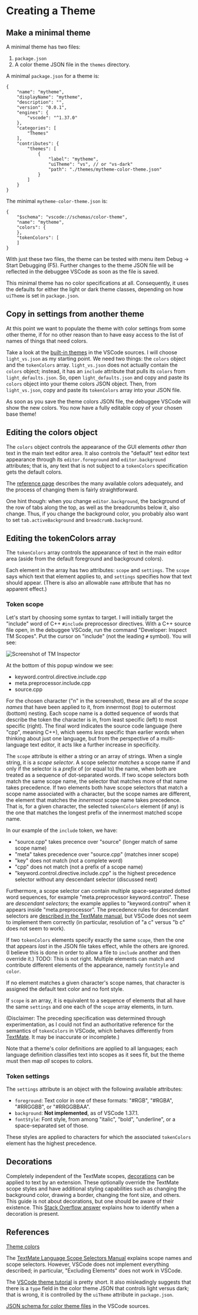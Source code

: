 # Creating a Theme

## Make a minimal theme

A minimal theme has two files:

1. `package.json`
2. A color theme JSON file in the `themes` directory.

A minimal `package.json` for a theme is:

```
{
    "name": "mytheme",
    "displayName": "mytheme",
    "description": "",
    "version": "0.0.1",
    "engines": {
        "vscode": "^1.37.0"
    },
    "categories": [
        "Themes"
    ],
    "contributes": {
        "themes": [
            {
                "label": "mytheme",
                "uiTheme": "vs", // or "vs-dark"
                "path": "./themes/mytheme-color-theme.json"
            }
        ]
    }
}
```

The minimal `mytheme-color-theme.json` is:

```
{
    "$schema": "vscode://schemas/color-theme",
    "name": "mytheme",
    "colors": {
    },
    "tokenColors": [
    ]
}
```

With just these two files, the theme can be tested with menu item Debug
→ Start Debugging (F5).  Further changes to the theme JSON file will be
reflected in the debuggee VSCode as soon as the file is saved.

This minimal theme has no color specifications at all.  Consequently, it
uses the defaults for either the light or dark theme classes, depending
on how `uiTheme` is set in `package.json`.

## Copy in settings from another theme

At this point we want to populate the theme with color settings from
some other theme, if for no other reason than to have easy access to the
list of names of things that need colors.

Take a look at the [built-in themes](https://github.com/microsoft/vscode/tree/master/extensions/theme-defaults/themes)
in the VSCode sources.  I will choose `light_vs.json` as my starting
point.  We need two things: the `colors` object and the `tokenColors`
array.  `light_vs.json` does not actually contain the `colors` object;
instead, it has an `include` attribute that pulls its `colors` from
`light_defaults.json`.  So, open `light_defaults.json` and copy and
paste its `colors` object into your theme colors JSON object.  Then,
from `light_vs.json`, copy and paste its `tokenColors` array into your
JSON file.

As soon as you save the theme colors JSON file, the debuggee VSCode will
show the new colors.  You now have a fully editable copy of your chosen
base theme!

## Editing the colors object

The `colors` object controls the appearance of the GUI elements *other
than* text in the main text editor area.  It also controls the "default"
text editor text appearance through its `editor.foreground` and
`editor.background` attributes; that is, any text that is not subject to
a `tokenColors` specification gets the default colors.

The [reference page](https://code.visualstudio.com/api/references/theme-color)
describes the many available colors adequately, and the process of
changing them is fairly straightforward.

One hint though: when you change `editor.background`, the background of
the row of tabs along the top, as well as the breadcrumbs below it, also
change.  Thus, if you change the background color, you probably also
want to set `tab.activeBackground` and `breadcrumb.background`.

## Editing the tokenColors array

The `tokenColors` array controls the appearance of text in the main editor
area (aside from the default foreground and background colors).

Each element in the array has two attributes: `scope` and `settings`.  The
`scope` says which text that element applies to, and `settings` specifies
how that text should appear.  (There is also an allowable `name` attribute
that has no apparent effect.)

### Token scope

Let's start by choosing some syntax to target.  I will initially target
the "include" word of C++ `#include` preprocessor directives.  With a
C++ source file open, in the debuggee VSCode, run the command
"Developer: Inspect TM Scopes".  Put the cursor on "include" (not the
leading `#` symbol).  You will see:

![Screenshot of TM Inspector](tm-scopes-include-directive.png)

At the bottom of this popup window we see:

* keyword.control.directive.include.cpp
* meta.preprocessor.include.cpp
* source.cpp

For the chosen character ("n" in the screenshot), these are all of the
*scope names* that have been applied to it, from innermost (top) to
outermost (bottom) nesting.  Each scope name is a dotted sequence of
words that describe the token the character is in, from least specific
(left) to most specific (right).  The final word indicates the source
code language (here "cpp", meaning C++), which seems *less* specific
than earlier words when thinking about just one language, but from the
perspective of a multi-language text editor, it acts like a further
increase in specificity.

The `scope` attribute is either a string or an array of strings.  When a
single string, it is a *scope selector*.  A scope selector
*matches* a scope name if and only if the selector is a *prefix* of (or
equal to) the name, when both are treated as a sequence of dot-separated
words.  If two scope selectors both match the same scope name, the
selector that matches more of that name takes precedence.  If two
elements both have scope selectors that match a scope name associated
with a character, but the scope names are different, the element that
matches the *innermost* scope name takes precedence.  That is, for a
given character, the selected `tokenColors` element (if any) is the one
that matches the longest prefix of the innermost matched scope name.

In our example of the `include` token, we have:

* "source.cpp" takes precence over "source" (longer match of same scope name)
* "meta" takes precedence over "source.cpp" (matches inner scope)
* "key" does not match (not a complete word)
* "cpp" does not match (not a prefix of a scope name)
* "keyword.control.directive.include.cpp" is the highest precedence
  selector without any descendant selector (discussed next)

Furthermore, a scope selector can contain multiple space-separated
dotted word sequences, for example "meta.preprocessor keyword.control".
These are *descendant selectors*; the example applies to "keyword.control"
when it appears inside "meta.preprocessor".  The precedence rules for
descendant selectors are
[described in the TextMate manual](https://macromates.com/manual/en/scope_selectors#ranking_matches),
but VSCode does not seem to implement them correctly (in particular,
resolution of "a c" versus "b c" does not seem to work).

If two `tokenColors` elements specify exactly the same `scope`, then the
one that appears *last* in the JSON file takes effect, while the others
are ignored.  (I believe this is done in order to allow a file to
`include` another and then override it.)
TODO: This is not right.  Multiple elements can match and contribute
different elements of the appearance, namely `fontStyle` and `color`.

If no element matches a given character's scope names, that character is
assigned the default text color and no font style.

If `scope` is an array, it is equivalent to a sequence of elements that
all have the same `settings` and one each of the `scope` array elements,
in turn.

(Disclaimer: The preceding specification was determined through
experimentation, as I could not find an authoritative reference for the
semantics of `tokenColors` in VSCode, which behaves differently from
[TextMate](https://macromates.com/manual/en/scope_selectors).  It may be
inaccurate or incomplete.)

Note that a theme's color definitions are applied to all languages; each
language definition classifies text into scopes as it sees fit, but the
theme must then map *all* scopes to colors.

### Token settings

The `settings` attribute is an object with the following available
attributes:

* `foreground`: Text color in one of these formats: "#RGB", "#RGBA",
  "#RRGGBB", or "#RRGGBBAA".
* `background`: **Not implemented**, as of VSCode 1.37.1.
* `fontStyle`: Font style, from among "italic", "bold", "underline", or a
  space-separated set of those.

These styles are applied to characters for which the associated
`tokenColors` element has the highest precedence.

## Decorations

Completely independent of the TextMate scopes,
[decorations](https://code.visualstudio.com/api/references/vscode-api#window.createTextEditorDecorationType)
can be applied to text by an extension.  These optionally override
the TextMate scope styles and have additional styling capabilities
such as changing the background color, drawing a border, changing
the font size, and others.  This guide is not about decorations,
but one should be aware of their existence.  This
[Stack Overflow answer](https://stackoverflow.com/a/57722269/2659307)
explains how to identify when a decoration is present.

## References

[Theme colors](https://code.visualstudio.com/api/references/theme-color)

The [TextMate Language Scope Selectors Manual](https://macromates.com/manual/en/scope_selectors)
explains scope names and scope selectors.  However, VSCode does not
implement everything described; in particular, "Excluding Elements"
does not work in VSCode.

The [VSCode theme tutorial](https://code.visualstudio.com/api/extension-guides/color-theme)
is pretty short.  It also misleadingly suggests that there is a `type`
field in the color theme JSON that controls light versus dark; that is
wrong, it is controlled by the `uiTheme` attribute in `package.json`.

[JSON schema for color theme files](https://github.com/microsoft/vscode/blob/master/src/vs/workbench/services/themes/common/colorThemeSchema.ts)
in the VSCode sources.
